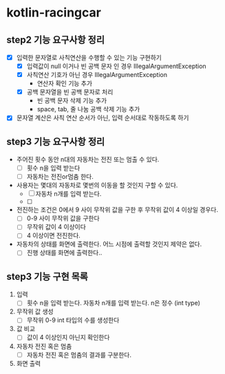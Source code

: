 # kotlin-racingcar

## step2 기능 요구사항 정리

- [x] 입력한 문자열로 사칙연산을 수행할 수 있는 기능 구현하기
    - [x] 입력값이 null 이거나 빈 공백 문자 인 경우 IllegalArgumentException
    - [x] 사칙연산 기호가 아닌 경우 IllegalArgumentException
        - 연산자 확인 기능 추가
    - [x] 공백 문자열을 빈 공백 문자로 처리
        - 빈 공백 문자 삭제 기능 추가
        - space, tab, 줄 나눔 공백 삭제 기능 추가

- [x] 문자열 계산은 사칙 연산 순서가 아닌, 입력 순서대로 작동하도록 하기

## step3 기능 요구사항 정리

- 주어진 횟수 동안 n대의 자동차는 전진 또는 멈출 수 있다.
    - [ ] 횟수 n을 입력 받는다
    - [ ] 자동차는 전진or멈춤 한다.
- 사용자는 몇대의 자동차로 몇번의 이동을 할 것인지 구할 수 있다.
    - [ ] 자동차 n개를 입력 받는다.
    - [ ] 
- 전진하는 조건은 0에서 9 사이 무작위 값을 구한 후 무작위 값이 4 이상일 경우다.
    - [ ] 0-9 사이 무작위 값을 구한다
    - [ ] 무작위 값이 4 이상이다
    - [ ] 4 이상이면 전진한다.
- 자동차의 상태를 화면에 출력한다. 어느 시점에 출력할 것인지 제약은 없다.
    - [ ] 진행 상태를 화면에 출력한다..

## step3 기능 구현 목록

1. 입력
    - [ ] 횟수 n을 입력 받는다. 자동차 n개를 입력 받는다. n은 정수 (int type)
2. 무작위 값 생성
    - [ ] 무작위 0-9 int 타입의 수를 생성한다
3. 값 비교
    - [ ] 값이 4 이상인지 아닌지 확인한다
4. 자동차 전진 혹은 멈춤
    - [ ] 자동차 전진 혹은 멈춤의 결과를 구분한다.
5. 화면 출력